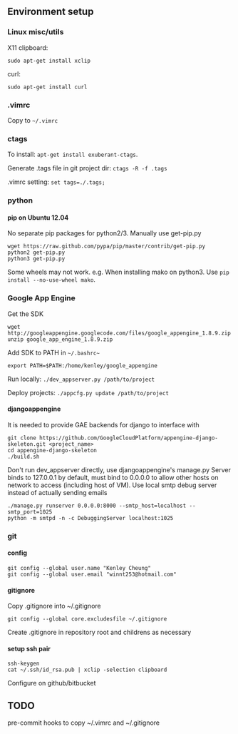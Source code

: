 ## Environment setup

### Linux misc/utils
X11 clipboard: 

    sudo apt-get install xclip

curl:

    sudo apt-get install curl

### .vimrc
Copy to `~/.vimrc`

### ctags
To install: `apt-get install exuberant-ctags`.

Generate .tags file in git project dir: `ctags -R -f .tags`

.vimrc setting: `set tags=./.tags;`
    
### python
#### pip on Ubuntu 12.04
No separate pip packages for python2/3. Manually use get-pip.py

    wget https://raw.github.com/pypa/pip/master/contrib/get-pip.py
    python2 get-pip.py
    python3 get-pip.py

Some wheels may not work. e.g. When installing mako on python3. Use `pip install --no-use-wheel mako`.

### Google App Engine
Get the SDK

    wget http://googleappengine.googlecode.com/files/google_appengine_1.8.9.zip
    unzip google_app_engine_1.8.9.zip

Add SDK to PATH in `~/.bashrc~`

    export PATH=$PATH:/home/kenley/google_appengine

Run locally: `./dev_appserver.py /path/to/project`

Deploy projects: `./appcfg.py update /path/to/project`

#### djangoappengine
It is needed to provide GAE backends for django to interface with

    git clone https://github.com/GoogleCloudPlatform/appengine-django-skeleton.git <project_name>
    cd appengine-django-skeleton
    ./build.sh

Don't run dev\_appserver directly, use djangoappengine's manage.py
Server binds to 127.0.0.1 by default, must bind to 0.0.0.0 to allow other hosts on network to access (including host of VM). 
Use local smtp debug server instead of actually sending emails

    ./manage.py runserver 0.0.0.0:8000 --smtp_host=localhost --smtp_port=1025
    python -m smtpd -n -c DebuggingServer localhost:1025

### git
#### config
    git config --global user.name "Kenley Cheung"
    git config --global user.email "winnt253@hotmail.com"

#### gitignore
Copy .gitignore into ~/.gitignore
    
    git config --global core.excludesfile ~/.gitignore

Create .gitignore in repository root and childrens as necessary

#### setup ssh pair
    ssh-keygen
    cat ~/.ssh/id_rsa.pub | xclip -selection clipboard

Configure on github/bitbucket

## TODO
pre-commit hooks to copy ~/.vimrc and ~/.gitignore
